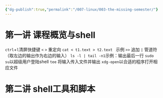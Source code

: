```yaml
---
{"dg-publish":true,"permalink":"/007-linux/003-the-missing-semester/"}
---
```



# 第一讲 课程概览与shell
 `ctrl`+`l`清屏快捷键
  `<` `>` 重定向
	  `cat < t1.text > t2.text `  示例
  `>>` 追加
  `|` 管道符（取左边的输出作为右边的输入）
	  `ls -l | tail -n1`示例：输出最后一行
`sudo su`以超级用户登陆shell
`tee` 将输入传入文件并输出
`xdg-open`以合适的程序打开相应文件

# 第二讲 shell工具和脚本
